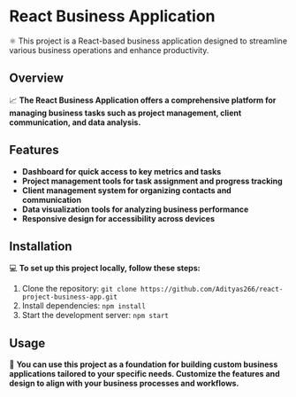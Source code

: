 # React Business Application

⚛️ This project is a React-based business application designed to streamline various business operations and enhance productivity.

## Overview

📈 **The React Business Application offers a comprehensive platform for managing business tasks such as project management, client communication, and data analysis.**

## Features

- **Dashboard for quick access to key metrics and tasks**
- **Project management tools for task assignment and progress tracking**
- **Client management system for organizing contacts and communication**
- **Data visualization tools for analyzing business performance**
- **Responsive design for accessibility across devices**

## Installation

💻 **To set up this project locally, follow these steps:**
1. Clone the repository: `git clone https://github.com/Adityas266/react-project-business-app.git`
2. Install dependencies: `npm install`
3. Start the development server: `npm start`

## Usage

🚀 **You can use this project as a foundation for building custom business applications tailored to your specific needs. Customize the features and design to align with your business processes and workflows.**

